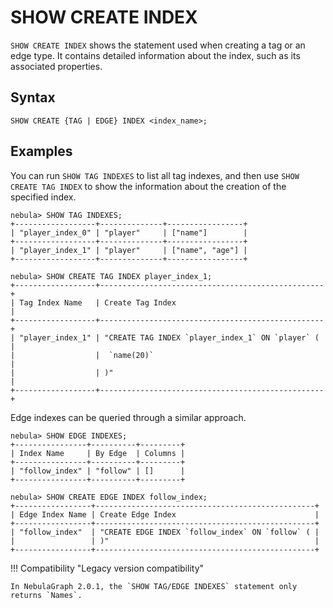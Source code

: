 # SHOW CREATE INDEX

`SHOW CREATE INDEX` shows the statement used when creating a tag or an edge type. It contains detailed information about the index, such as its associated properties.

## Syntax

```ngql
SHOW CREATE {TAG | EDGE} INDEX <index_name>;
```

## Examples

You can run `SHOW TAG INDEXES` to list all tag indexes, and then use `SHOW CREATE TAG INDEX` to show the information about the creation of the specified index.

```ngql
nebula> SHOW TAG INDEXES;
+------------------+--------------+-----------------+
| "player_index_0" | "player"     | ["name"]        |
+------------------+--------------+-----------------+
| "player_index_1" | "player"     | ["name", "age"] |
+------------------+--------------+-----------------+

nebula> SHOW CREATE TAG INDEX player_index_1;
+------------------+--------------------------------------------------+
| Tag Index Name   | Create Tag Index                                 |
+------------------+--------------------------------------------------+
| "player_index_1" | "CREATE TAG INDEX `player_index_1` ON `player` ( |
|                  |  `name(20)`                                      |
|                  | )"                                               |
+------------------+--------------------------------------------------+
```

Edge indexes can be queried through a similar approach.

```ngql
nebula> SHOW EDGE INDEXES;
+----------------+----------+---------+
| Index Name     | By Edge  | Columns |
+----------------+----------+---------+
| "follow_index" | "follow" | []      |
+----------------+----------+---------+

nebula> SHOW CREATE EDGE INDEX follow_index;
+-----------------+-------------------------------------------------+
| Edge Index Name | Create Edge Index                               |
+-----------------+-------------------------------------------------+
| "follow_index"  | "CREATE EDGE INDEX `follow_index` ON `follow` ( |
|                 | )"                                              |
+-----------------+-------------------------------------------------+
```

!!! Compatibility "Legacy version compatibility"

    In NebulaGraph 2.0.1, the `SHOW TAG/EDGE INDEXES` statement only returns `Names`.
